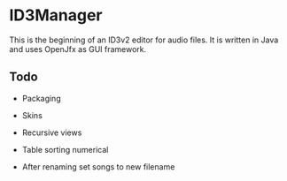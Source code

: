 # ID3Manager

This is the beginning of an ID3v2 editor for audio files. It is written in Java and uses OpenJfx as GUI framework.

## Todo
- Packaging
- Skins
- Recursive views
- Table sorting numerical

- After renaming set songs to new filename
